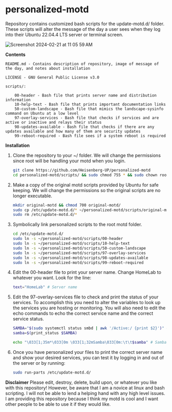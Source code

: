 # personalized-motd

Repository contains customized bash scripts for the update-motd.d/ folder. These scripts will alter the message of the day a user sees when they log into their Ubuntu 22.04.4 LTS server or terminal screen.

![Screenshot 2024-02-21 at 11 05 59 AM](https://github.com/Heisenberg-UP/personalized-motd/assets/99283516/cdead9f4-4906-4883-921f-4492c5a9ff85)

**Contents**                


	README.md - Contains description of repository, image of message of the day, and notes about installation                

	LICENSE - GNU General Public License v3.0      

	scripts/:  
		
		00-header - Bash file that prints server name and distribution information      
		10-help-text - Bash file that prints important documentation links    
		50-custom-landscape - Bash file that mimics the landscape-sysinfo command on Ubuntu at a low level    
		97-overlay-services - Bash file that checks if services and are active or inactive and relays their status    
		98-updates-available - Bash file that checks if there are any updates available and how many of them are security updates    
 		99-reboot-required - Bash file sees if a system reboot is required    

**Installation**		

1. Clone the repository to your ~/ folder. We will change the permissions since root will be handling your motd when you login.
	```bash
	git clone https://github.com/Heisenberg-UP/personalized-motd
	cd personalized-motd/scripts/ && sudo chmod 755 * && sudo chown root:root *
	```
2. Make a copy of the original motd scripts provided by Ubuntu for safe keeping. We will change the permissions so the original scripts are no longer executable.
	```bash
	mkdir original-motd && chmod 700 original-motd/
	sudo cp /etc/update-motd.d/* ~/personalized-motd/scripts/original-motd/ && sudo chmod 644 ~/personalized-motd/scripts/original-motd/*
	sudo rm /etc/update-motd.d/*
	```
3. Symbolically link personalized scripts to the root motd folder.
	```bash
	cd /etc/update-motd.d/
	sudo ln -s ~/personalized-motd/scripts/00-header
	sudo ln -s ~/personalized-motd/scripts/10-help-text
	sudo ln -s ~/personalized-motd/scripts/50-custom-landscape
	sudo ln -s ~/personalized-motd/scripts/97-overlay-services
	sudo ln -s ~/personalized-motd/scripts/98-updates-available
	sudo ln -s ~/personalized-motd/scripts/99-reboot-required
	```
4. Edit the 00-header file to print your server name. Change HomeLab to whatever you want. Look for the line:
	```bash
	text="HomeLab" # Server name
	```
5. Edit the 97-overlay-services file to check and print the status of your services. To accomplish this you need to alter the variables to look up the services you are hosting or monitoring. You will also need to edit the echo commands to echo the correct service name and the correct service status.
	```bash
	SAMBA="$(sudo systemctl status smbd | awk '/Active:/ {print $2}')" # Find out service status
	samba=$(print_status $SAMBA)
	```
	```bash
	echo "\033[1;35m*\033[0m \033[1;32mSamba\033[0m:\t\t$samba" # Samba service
	```
6. Once you have personalized your files to print the correct server name and show your desired services, you can test it by logging in and out of the server or by running:
	```bash
	sudo run-parts /etc/update-motd.d/
	```


**Disclaimer**
Please edit, destroy, delete, build upon, or whatever you like with this repository! However, be aware that I am a novice at linux and bash scripting. I will not be able to lend a helping hand with any high level issues. I am providing this repository because I think my motd is cool and I want other people to be able to use it if they would like.


